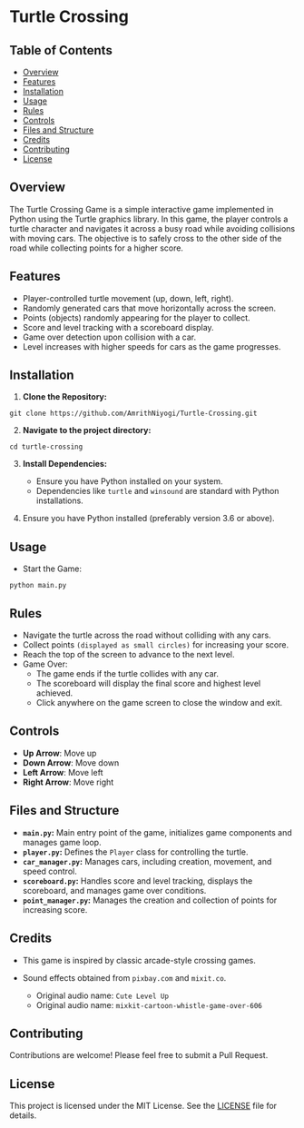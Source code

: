 # Turtle Crossing

## Table of Contents

- [Overview](#overview)
- [Features](#features)
- [Installation](#installation)
- [Usage](#usage)
- [Rules](#rules)
- [Controls](#controls)
- [Files and Structure](#files-and-structure)
- [Credits](#credits)
- [Contributing](contributing)
- [License](#license)

## Overview
The Turtle Crossing Game is a simple interactive game implemented in Python using the Turtle graphics library. In this game, the player controls a turtle character and navigates it across a busy road while avoiding collisions with moving cars. The objective is to safely cross to the other side of the road while collecting points for a higher score.

## Features

- Player-controlled turtle movement (up, down, left, right).
- Randomly generated cars that move horizontally across the screen.
- Points (objects) randomly appearing for the player to collect.
- Score and level tracking with a scoreboard display.
- Game over detection upon collision with a car.
- Level increases with higher speeds for cars as the game progresses.


## Installation
1. **Clone the Repository:**
```
git clone https://github.com/AmrithNiyogi/Turtle-Crossing.git
```

2. **Navigate to the project directory:**
```
cd turtle-crossing
```

3. **Install Dependencies:**

    - Ensure you have Python installed on your system.
    - Dependencies like `turtle` and `winsound` are standard with Python installations.


4. Ensure you have Python installed (preferably version 3.6 or above).

## Usage

- Start the Game:
```
python main.py
```

## Rules 

- Navigate the turtle across the road without colliding with any cars.
- Collect points `(displayed as small circles)` for increasing your score.
- Reach the top of the screen to advance to the next level.
- Game Over:
  - The game ends if the turtle collides with any car.
  - The scoreboard will display the final score and highest level achieved.
  - Click anywhere on the game screen to close the window and exit.

## Controls

- **Up Arrow**: Move up
- **Down Arrow**: Move down
- **Left Arrow**: Move left
- **Right Arrow**: Move right


## Files and Structure

- **`main.py`:** Main entry point of the game, initializes game components and manages game loop.
- **`player.py`:** Defines the `Player` class for controlling the turtle.
- **`car_manager.py`:** Manages cars, including creation, movement, and speed control.
- **`scoreboard.py`:** Handles score and level tracking, displays the scoreboard, and manages game over conditions.
- **`point_manager.py`:** Manages the creation and collection of points for increasing score.


## Credits
- This game is inspired by classic arcade-style crossing games.

- Sound effects obtained from `pixbay.com` and `mixit.co`.
  - Original audio name: `Cute Level Up`
  - Original audio name: `mixkit-cartoon-whistle-game-over-606`


## Contributing

Contributions are welcome! Please feel free to submit a Pull Request.


## License

This project is licensed under the MIT License. See the [LICENSE](LICENSE) file for details.
